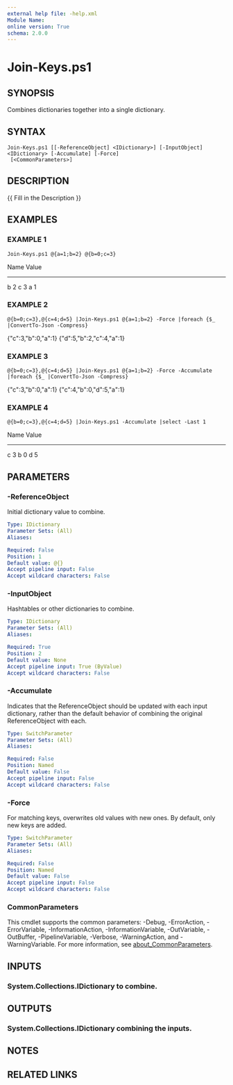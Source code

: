 ```yaml
---
external help file: -help.xml
Module Name:
online version: True
schema: 2.0.0
---
```


# Join-Keys.ps1

## SYNOPSIS
Combines dictionaries together into a single dictionary.

## SYNTAX

```
Join-Keys.ps1 [[-ReferenceObject] <IDictionary>] [-InputObject] <IDictionary> [-Accumulate] [-Force]
 [<CommonParameters>]
```

## DESCRIPTION
{{ Fill in the Description }}

## EXAMPLES

### EXAMPLE 1
```
Join-Keys.ps1 @{a=1;b=2} @{b=0;c=3}
```

Name                           Value
----                           -----
b                              2
c                              3
a                              1

### EXAMPLE 2
```
@{b=0;c=3},@{c=4;d=5} |Join-Keys.ps1 @{a=1;b=2} -Force |foreach {$_ |ConvertTo-Json -Compress}
```

{"c":3,"b":0,"a":1}
{"d":5,"b":2,"c":4,"a":1}

### EXAMPLE 3
```
@{b=0;c=3},@{c=4;d=5} |Join-Keys.ps1 @{a=1;b=2} -Force -Accumulate |foreach {$_ |ConvertTo-Json -Compress}
```

{"c":3,"b":0,"a":1}
{"c":4,"b":0,"d":5,"a":1}

### EXAMPLE 4
```
@{b=0;c=3},@{c=4;d=5} |Join-Keys.ps1 -Accumulate |select -Last 1
```

Name                           Value
----                           -----
c                              3
b                              0
d                              5

## PARAMETERS

### -ReferenceObject
Initial dictionary value to combine.

```yaml
Type: IDictionary
Parameter Sets: (All)
Aliases:

Required: False
Position: 1
Default value: @{}
Accept pipeline input: False
Accept wildcard characters: False
```

### -InputObject
Hashtables or other dictionaries to combine.

```yaml
Type: IDictionary
Parameter Sets: (All)
Aliases:

Required: True
Position: 2
Default value: None
Accept pipeline input: True (ByValue)
Accept wildcard characters: False
```

### -Accumulate
Indicates that the ReferenceObject should be updated with each input dictionary,
rather than the default behavior of combining the original ReferenceObject with each.

```yaml
Type: SwitchParameter
Parameter Sets: (All)
Aliases:

Required: False
Position: Named
Default value: False
Accept pipeline input: False
Accept wildcard characters: False
```

### -Force
For matching keys, overwrites old values with new ones.
By default, only new keys are added.

```yaml
Type: SwitchParameter
Parameter Sets: (All)
Aliases:

Required: False
Position: Named
Default value: False
Accept pipeline input: False
Accept wildcard characters: False
```

### CommonParameters
This cmdlet supports the common parameters: -Debug, -ErrorAction, -ErrorVariable, -InformationAction, -InformationVariable, -OutVariable, -OutBuffer, -PipelineVariable, -Verbose, -WarningAction, and -WarningVariable. For more information, see [about_CommonParameters](http://go.microsoft.com/fwlink/?LinkID=113216).

## INPUTS

### System.Collections.IDictionary to combine.
## OUTPUTS

### System.Collections.IDictionary combining the inputs.
## NOTES

## RELATED LINKS
